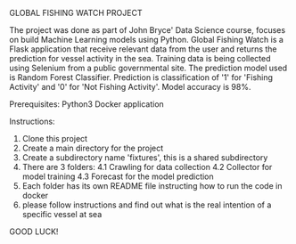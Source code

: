 GLOBAL FISHING WATCH PROJECT

The project was done as part of John Bryce' Data Science course,
focuses on build Machine Learning models using Python.
Global Fishing Watch is a Flask application that receive relevant data from the user and returns the prediction
for vessel activity in the sea.
Training data is being collected using Selenium from a public governmental site.
The prediction model used is Random Forest Classifier.
Prediction is classification of '1' for 'Fishing Activity' and '0' for 'Not Fishing Activity'.
Model accuracy is 98%.

Prerequisites:
Python3
Docker application

Instructions:
1. Clone this project
2. Create a main directory for the project
3. Create a subdirectory name 'fixtures', this is a shared subdirectory
4. There are 3 folders:
    4.1 Crawling for data collection
    4.2 Collector for model training
    4.3 Forecast for the model prediction
5. Each folder has its own README file instructing how to run the code in docker
6. please follow instructions and find out what is the real intention of a specific vessel at sea

GOOD LUCK!
